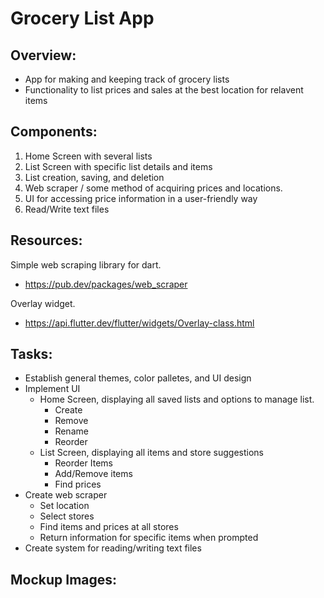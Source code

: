 # Grocery List App
## Overview: 
- App for making and keeping track of grocery lists 
- Functionality to list prices and sales at the best location for relavent items
## Components:
1. Home Screen with several lists 
2. List Screen with specific list details and items
3. List creation, saving, and deletion 
4. Web scraper / some method of acquiring prices and locations. 
5. UI for accessing price information in a user-friendly way
6. Read/Write text files
## Resources: 
Simple web scraping library for dart. 
- https://pub.dev/packages/web_scraper

Overlay widget.
- https://api.flutter.dev/flutter/widgets/Overlay-class.html 
## Tasks: 
- Establish general themes, color palletes, and UI design 
- Implement UI
  - Home Screen, displaying all saved lists and options to manage list. 
    - Create
    - Remove
    - Rename
    - Reorder
  - List Screen, displaying all items and store suggestions 
    - Reorder Items 
    - Add/Remove items 
    - Find prices 
- Create web scraper 
  -  Set location 
  -  Select stores
  -  Find items and prices at all stores 
  -  Return information for specific items when prompted
-  Create system for reading/writing text files
## Mockup Images: 
